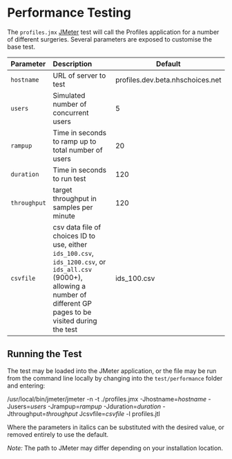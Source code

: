 # Performance Testing

The `profiles.jmx` [JMeter](http://jmeter.apache.org/) test will call the Profiles application for a number of different surgeries.
Several parameters are exposed to customise the base test.


| Parameter                         | Description                                                        | Default               |
|:---------------------------------|:-------------------------------------------------------------------|-----------------------|
| `hostname`                       | URL of server to test                                              | profiles.dev.beta.nhschoices.net|
| `users`                          | Simulated number of concurrent users                               | 5                  |
| `rampup`                         | Time in seconds to ramp up to total number of users                | 20                 |
| `duration`                       | Time in seconds to run test                                        | 120                |
| `throughput`                     | target throughput in samples per minute                            | 120                |
| `csvfile`                        | csv data file of choices ID to use, either `ids_100.csv`, `ids_1200.csv`, or `ids_all.csv` (9000+), allowing a number of different GP pages to be visited during the test | ids_100.csv         |

## Running the Test

The test may be loaded into the JMeter application, or the file may be run from the command line locally by changing into the `test/performance` folder and entering:

/usr/local/bin/jmeter/jmeter -n -t  ./profiles.jmx -Jhostname=*hostname* -Jusers=*users* -Jrampup=*rampup* -Jduration=*duration* -Jthroughput=*throughput* Jcsvfile=*csvfile* -l profiles.jtl


Where the parameters in italics can be substituted with the desired value, or removed entirely to use the default.

*Note:* The path to JMeter may differ depending on your installation location.

